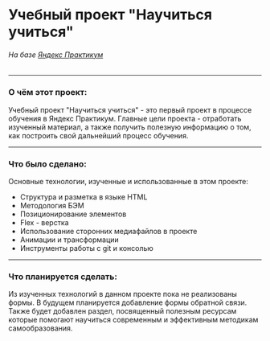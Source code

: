 # **Учебный проект "Научиться учиться"**
###### *На базе [Яндекс Практикум](https://www.praktikum.yandex.ru "Яндекс Практикум")*
___

### О чём этот проект:
Учебный проект "Научиться учиться" - это первый проект в процессе обучения в Яндекс Практикум. Главные цели проекта - отработать изученный материал, а также получить полезную информацию о том, как построить свой дальнейший процесс обучения.

___
### Что было сделано:
Основные технологии, изученные и использованные в этом проекте:
* Структура и разметка в языке HTML
* Методология БЭМ
* Позиционирование элементов
* Flex - верстка
* Использование сторонних медиафайлов в проекте
* Анимации и трансформации
* Инструменты работы с git и консолью

___
### Что планируется сделать:
Из изученных технологий в данном проекте пока не реализованы формы. В будущем планируется добавление формы обратной связи.
Также будет добавлен раздел, посвященный полезным ресурсам которые помогают научиться современным и эффективным методикам самообразования.
